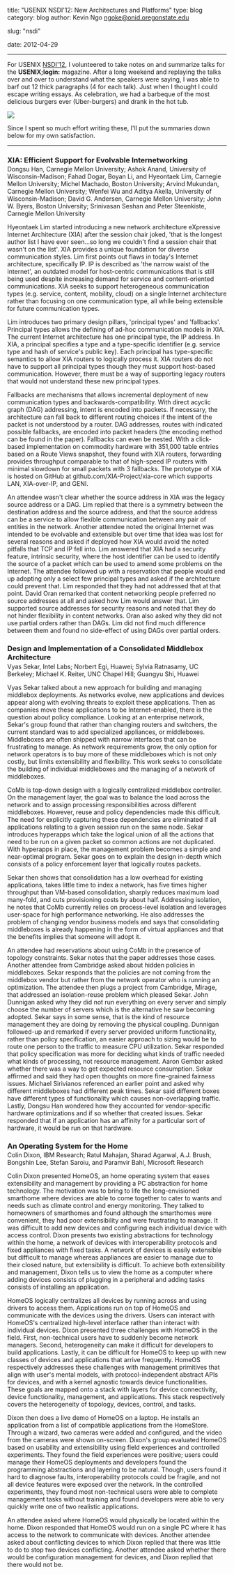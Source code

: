 title: "USENIX NSDI'12: New Architectures and Platforms"
type: blog
category: blog
author: Kevin Ngo <ngoke@onid.oregonstate.edu>

slug: "nsdi"

date: 2012-04-29

---
<style>
    p.metadata {
        margin-top: -1em;
    }
</style>

For USENIX [NSDI'12](/blogl/nsdi-day1/), I volunteered to take notes on and
summarize talks for the **USENIX;login:** magazine. After a long weekend and
replaying the talks over and over to understand what the speakers were saying,
I was able to barf out 12 thick paragraphs (4 for each talk). Just when I
thought I could escape writing essays. As celebration, we had a barbeque of the
most delicious burgers ever (Uber-burgers) and drank in the hot tub.

<img src="/img/gallery/mountainview-april/THUMB_032_big_burger.JPG" />

Since I spent so much effort writing these, I'll put the summaries down below
for my own satisfaction.

---

### XIA: Efficient Support for Evolvable Internetworking

<p class="metadata" id="metadata">
Dongsu Han, Carnegie Mellon University; Ashok Anand, University of
Wisconsin-Madison; Fahad Dogar, Boyan Li, and Hyeontaek Lim, Carnegie
Mellon University; Michel Machado, Boston University; Arvind Mukundan,
Carnegie Mellon University; Wenfei Wu and Aditya Akella, University of
Wisconsin-Madison; David G. Andersen, Carnegie Mellon University; John W.
Byers, Boston University; Srinivasan Seshan and Peter Steenkiste, Carnegie
Mellon University
</p>

Hyeontaek Lim started introducing a new network architecture eXpressive
Internet Architecture (XIA) after the session chair joked, 'that is the
longest author list I have ever seen...so long we couldn't find a session
chair that wasn't on the list'. XIA provides a unique foundation for
diverse communication styles. Lim first points out flaws in today's
Internet architecture, specifically IP. IP is described as 'the narrow
waist of the internet', an outdated model for host-centric communications
that is still being used despite increasing demand for service and
content-oriented communications. XIA seeks to support heterogeneous
communication types (e.g. service, content, mobility, cloud) on a single
Internet architecture rather than focusing on one communication type, all
while being extensible for future communication types.

Lim introduces two primary design pillars, 'principal types' and
'fallbacks'. Principal types allows the defining of ad-hoc communication
models in XIA. The current Internet architecture has one principal type,
the IP address. In XIA, a principal specifies a type and a type-specific
identifier (e.g. service type and hash of service's public key). Each
principal has type-specific semantics to allow XIA routers to logically
process it. XIA routers do not have to support all principal types though
they must support host-based communication. However, there must be a way of
supporting legacy routers that would not understand these new principal
types.

Fallbacks are mechanisms that allows incremental deployment of new
communication types and backwards-compatibility. With direct acyclic graph
(DAG) addressing, intent is encoded into packets. If necessary, the
architecture can fall back to different routing choices if the intent of
the packet is not understood by a router. DAG addresses, routes with
indicated possible fallbacks, are encoded into packet headers (the encoding
method can be found in the paper). Fallbacks can even be nested. With a
click-based implementation on commodity hardware with 351,000 table entries
based on a Route Views snapshot, they found with XIA routers, forwarding
provides throughput comparable to that of high-speed IP routers with
minimal slowdown for small packets with 3 fallbacks. The prototype of XIA
is hosted on GitHub at github.com/XIA-Project/xia-core which supports LAN,
XIA-over-IP, and GENI.

An attendee wasn't clear whether the source address in XIA was the legacy
source address or a DAG. Lim replied that there is a symmetry between the
destination address and the source address, and that the source address can
be a service to allow flexible communication between any pair of entities
in the network. Another attendee noted the original Internet was intended
to be evolvable and extensible but over time that idea was lost for several
reasons and asked if deployed how XIA would avoid the noted pitfalls that
TCP and IP fell into. Lim answered that XIA had a security feature,
intrinsic security, where the host identifier can be used to identify the
source of a packet which can be used to amend some problems on the
Internet. The attendee followed up with a reservation that people would end
up adopting only a select few principal types and asked if the architecture
could prevent that. Lim responded that they had not addressed that at that
point. David Oran remarked that content networking people preferred no
source addresses at all and asked how Lim would answer that. Lim supported
source addresses for security reasons and noted that they do not hinder
flexibility in content networks. Oran also asked why they did not use
partial orders rather than DAGs. Lim did not find much difference between
them and found no side-effect of using DAGs over partial orders.

### Design and Implementation of a Consolidated Middlebox Architecture

<p class="metadata" id="metadata">
Vyas Sekar, Intel Labs; Norbert Egi, Huawei; Sylvia Ratnasamy, UC Berkeley;
Michael K. Reiter, UNC Chapel Hill; Guangyu Shi, Huawei
</p>

Vyas Sekar talked about a new approach for building and managing middlebox
deployments. As networks evolve, new applications and devices appear along
with evolving threats to exploit these applications. Then as companies move
these applications to be Internet-enabled, there is the question about
policy compliance. Looking at an enterprise network, Sekar's group found
that rather than changing routers and switchers, the current standard was to
add specialized appliances, or middleboxes. Middleboxes are often shipped
with narrow interfaces that can be frustrating to manage. As network
requirements grow, the only option for network operators is to buy more of
these middleboxes which is not only costly, but limits extensibility and
flexibility. This work seeks to consolidate the building of individual
middleboxes and the managing of a network of middleboxes.

CoMb is top-down design with a logically centralized middlebox controller.
On the management layer, the goal was to balance the load across the
network and to assign processing responsibilities across different
middleboxes. However, reuse and policy dependencies made this difficult.
The need for explicitly capturing these dependencies are eliminated if all
applications relating to a given session run on the same node. Sekar
introduces hyperapps which take the logical union of all the actions that
need to be run on a given packet so common actions are not duplicated. With
hyperapps in place, the management problem becomes a simple and
near-optimal program. Sekar goes on to explain the design in-depth which
consists of a policy enforcement layer that logically routes packets.

Sekar then shows that consolidation has a low overhead for existing
applications, takes little time to index a network, has five times higher
throughput than VM-based consolidation, sharply reduces maximum load
many-fold, and cuts provisioning costs by about half. Addressing isolation,
he notes that CoMb currently relies on process-level isolation and
leverages user-space for high performance networking. He also addresses the
problem of changing vendor business models and says that consolidating
middleboxes is already happening in the form of virtual appliances and that
the benefits implies that someone will adopt it.

An attendee had reservations about using CoMb in the presence of topology
constraints. Sekar notes that the paper addresses those cases. Another
attendee from Cambridge asked about hidden policies in middleboxes. Sekar
responds that the policies are not coming from the middlebox vendor but
rather from the network operator who is running an optimization. The
attendee then plugs a project from Cambridge, Mirage, that addressed an
isolation-reuse problem which pleased Sekar. John Dunnigan asked why they
did not run everything on every server and simply choose the number of
servers which is the alternative he saw becoming adopted. Sekar says in
some sense, that is the kind of resource management they are doing by
removing the physical coupling. Dunnigan followed-up and remarked if every
server provided uniform functionality, rather than policy specification, an
easier approach to sizing would be to route one person to the traffic to
measure CPU utilization. Sekar responded that policy specification was more
for deciding what kinds of traffic needed what kinds of processing, not
resource management. Aaron Gembar asked whether there was a way to get
expected resource consumption. Sekar affirmed and said they had open
thoughts on more fine-grained fairness issues. Michael Sirivianos
referenced an earlier point and asked why different middleboxes had
different peak times. Sekar said different boxes have different types of
functionality which causes non-overlapping traffic. Lastly, Dongsu Han
wondered how they accounted for vendor-specific hardware optimizations and
if so whether that created issues. Sekar responded that if an application
has an affinity for a particular sort of hardware, it would be run on that
hardware.

### An Operating System for the Home

<p class="metadata" id="metadata">
Colin Dixon, IBM Research; Ratul Mahajan, Sharad Agarwal, A.J. Brush,
Bongshin Lee, Stefan Saroiu, and Paramvir Bahl, Microsoft Research
</p>

Colin Dixon presented HomeOS, an home operating system that eases
extensibility and management by providing a PC abstraction for home
technology. The motivation was to bring to life the long-envisioned
smarthome where devices are able to come together to cater to wants and
needs such as climate control and energy monitoring.  They talked to
homeowners of smarthomes and found although the smarthomes were convenient,
they had poor extensibility and were frustrating to manage. It was
difficult to add new devices and configuring each individual device with
access control. Dixon presents two existing abstractions for technology
within the home, a network of devices with interoperability protocols and
fixed appliances with fixed tasks. A network of devices is easily
extensible but difficult to manage whereas appliances are easier to manage
due to their closed nature, but extensibility is difficult. To achieve both
extensibility and management, Dixon tells us to view the home as a computer
where adding devices consists of plugging in a peripheral and adding tasks
consists of installing an application.

HomeOS logically centralizes all devices by running across and using
drivers to access them. Applications run on top of HomeOS and communicate
with the devices using the drivers. Users can interact with HomeOS's
centralized high-level interface rather than interact with individual
devices. Dixon presented three challenges with HomeOS in the field.
First, non-technical users have to suddenly become network managers.
Second, heterogeneity can make it difficult for developers to build
applications. Lastly, it can be difficult for HomeOS to keep up with new
classes of devices and applications that arrive frequently. HomeOS
respectively addresses these challenges with management primitives that
align with user's mental models, with protocol-independent abstract APIs
for devices, and with a kernel agnostic towards device functionalities.
These goals are mapped onto a stack with layers for device connectivity,
device functionality, management, and applications. This stack respectively
covers the heterogeneity of topology, devices, control, and tasks.

Dixon then does a live demo of HomeOS on a laptop. He installs an
application from a list of compatible applications from the HomeStore.
Through a wizard, two cameras were added and configured, and the video from
the cameras were shown on-screen. Dixon's group evaluated HomeOS based on
usability and extensibility using field experiences and controlled
experiments. They found the field experiences were positive; users could
manage their HomeOS deployments and developers found the programming
abstractions and layering to be natural. Though, users found it hard to
diagnose faults, interoperability protocols could be fragile, and not all
device features were exposed over the network. In the controlled
experiments, they found most non-technical users were able to complete
management tasks without training and found developers were able to very
quickly write one of two realistic applications.

An attendee asked where HomeOS would physically be located within the home.
Dixon responded that HomeOS would run on a single PC where it has access to
the network to communicate with devices. Another attendee asked about
conflicting devices to which Dixon replied that there was little to do to
stop two devices conflicting. Another attendee asked whether there would be
configuration management for devices, and Dixon replied that there would
not be.

